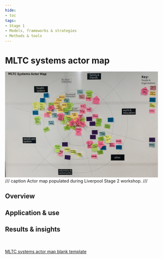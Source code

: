 ```yaml
---
hide:
- toc
tags:
- Stage 1
- Models, frameworks & strategies
- Methods & tools
---
```


# MLTC systems actor map

![actor map](../assets/actor-map.jpg)
/// caption
Actor map populated during Liverpool Stage 2 workshop.
///

## Overview

## Application & use

## Results & insights

<br><br>
[MLTC systems actor map blank template](../assets/actor_map_template.pdf)
